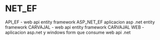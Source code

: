 # NET_EF

API_EF - web api entity framework ASP_NET_EF aplicacion asp .net entity framework CARVAJAL - web api entity framework CARVAJAL WEB - aplicacion asp.net y windows form que consume web api .net
